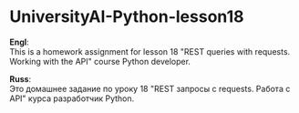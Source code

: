 # UniversityAI-Python-lesson18

<b>Engl</b>:<br>
This is a homework assignment for lesson 18 "REST queries with requests. Working with the API" course Python developer.

<b>Russ</b>:<br>
Это домашнее задание по уроку 18 "REST запросы с requests. Работа с API" курса разработчик Python.
